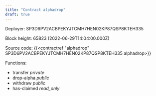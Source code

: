 ```yaml
---
title: "Contract alphadrop"
draft: true
---
```

Deployer: SP3D6PV2ACBPEKYJTCMH7HEN02KP87QSP8KTEH335


 



Block height: 65823 (2022-06-29T14:04:00.000Z)

Source code: {{<contractref "alphadrop" SP3D6PV2ACBPEKYJTCMH7HEN02KP87QSP8KTEH335 alphadrop>}}

Functions:

* transfer _private_
* drop-alpha _public_
* withdraw _public_
* has-claimed _read_only_
